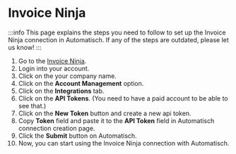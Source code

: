 # Invoice Ninja

:::info
This page explains the steps you need to follow to set up the Invoice Ninja connection in Automatisch. If any of the steps are outdated, please let us know!
:::

1. Go to the [Invoice Ninja](https://invoiceninja.com/).
2. Login into your account.
3. Click on the your company name.
4. Click on the **Account Management** option.
5. Click on the **Integrations** tab.
6. Click on the **API Tokens**. (You need to have a paid account to be able to see that.)
7. Click on the **New Token** button and create a new api token.
8. Copy **Token** field and paste it to the **API Token** field in Automatisch connection creation page.
9. Click the **Submit** button on Automatisch.
10. Now, you can start using the Invoice Ninja connection with Automatisch.

